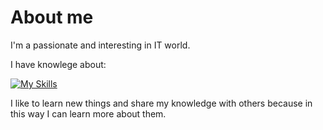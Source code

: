 # About me
I'm a passionate and interesting in IT world.

I have knowlege about:

[![My Skills](https://skillicons.dev/icons?i=py,java,php,js,html,css)](https://skillicons.dev)


I like to learn new things and share my knowledge with others because in this way I can learn more about them.
